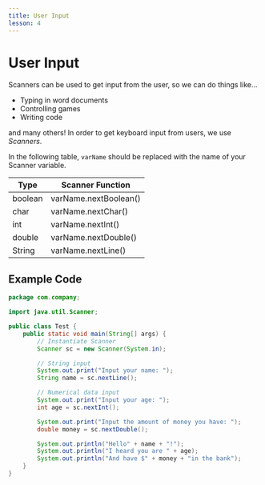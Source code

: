 ```yaml
---
title: User Input
lesson: 4
---
```


# User Input

Scanners can be used to get input from the user, so we can do things like...

- Typing in word documents
- Controlling games
- Writing code

and many others! In order to get keyboard input from users, we use _Scanners_.

In the following table, `varName` should be replaced with the name of your Scanner variable.

| Type    | Scanner Function      |
| ------- | --------------------- |
| boolean | varName.nextBoolean() |
| char    | varName.nextChar()    |
| int     | varName.nextInt()     |
| double  | varName.nextDouble()  |
| String  | varName.nextLine()    |

## Example Code

```java
package com.company;

import java.util.Scanner;

public class Test {
    public static void main(String[] args) {
        // Instantiate Scanner
        Scanner sc = new Scanner(System.in);

        // String input
        System.out.print("Input your name: ");
        String name = sc.nextLine();

        // Numerical data input
        System.out.print("Input your age: ");
        int age = sc.nextInt();

        System.out.print("Input the amount of money you have: ");
        double money = sc.nextDouble();

        System.out.println("Hello" + name + "!");
        System.out.println("I heard you are " + age);
        System.out.println("And have $" + money + "in the bank");
    }
}
```
